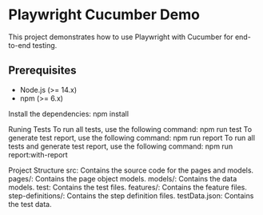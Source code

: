 # Playwright Cucumber Demo

This project demonstrates how to use Playwright with Cucumber for end-to-end testing.

## Prerequisites

- Node.js (>= 14.x)
- npm (>= 6.x)

Install the dependencies:
npm install

Runing Tests
To run all tests, use the following command:
npm run test
To generate test report, use the following command:
npm run report
To run all tests and generate test report, use the following command:
npm run report:with-report

Project Structure
src: Contains the source code for the pages and models.
pages/: Contains the page object models.
models/: Contains the data models.
test: Contains the test files.
features/: Contains the feature files.
step-definitions/: Contains the step definition files.
testData.json: Contains the test data.